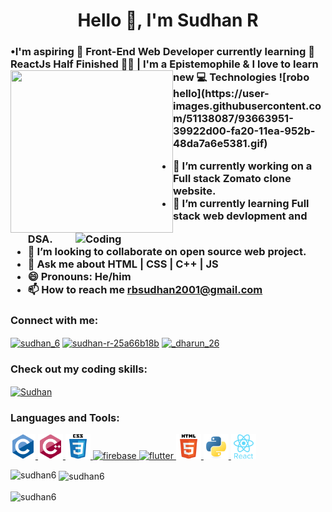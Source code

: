 <h1 align="center">Hello 👋, I'm Sudhan R</h1>
<h3>•I'm aspiring 🔭️ Front-End Web Developer currently learning 🌱 ReactJs Half Finished 🧑‍💻 | I'm a Epistemophile & I love to learn new 💻 Technologies



<img align="left" width="260" height="260" src="">
![robo hello](https://user-images.githubusercontent.com/51138087/93663951-39922d00-fa20-11ea-952b-48da7a6e5381.gif)
<img align="right" alt="Coding" width="400" src="https://cdn.dribbble.com/users/330915/screenshots/3587000/10_coding_dribbble.gif">


- 🔭 I’m currently working on a Full stack Zomato clone website. 
- 🌱 I’m currently learning Full stack web devlopment and DSA.
- 👯 I’m looking to collaborate on open source web project. 
- 💬 Ask me about HTML | CSS | C++ | JS
- 😄 Pronouns:  He/him
- 📫 How to reach me rbsudhan2001@gmail.com


<h3 align="left">Connect with me:</h3>
<p align="left">
<a href="https://twitter.com/sudhan_6" target="_blank"><img align="center" src="https://cdn.jsdelivr.net/npm/simple-icons@3.0.1/icons/twitter.svg" alt="sudhan_6" height="30" width="40" /></a>
<a href="https://www.linkedin.com/in/sudhan-r-25a66b18b/" target="_blank"><img align="center" src="https://cdn.jsdelivr.net/npm/simple-icons@3.0.1/icons/linkedin.svg" alt="sudhan-r-25a66b18b" height="30" width="40" /></a>
<a href="https://www.instagram.com/_sudhan_6_/" target="_blank"><img align="center" src="https://cdn.jsdelivr.net/npm/simple-icons@3.0.1/icons/instagram.svg" alt="_dharun_26" height="30" width="40" /></a>
</p>

<h3>Check out my coding skills:</h3>
<p align="left">
  <a href="https://www.hackerrank.com/RA1911031010132" target="_blank"><img align="center" src="https://cdn.jsdelivr.net/npm/simple-icons@3.0.1/icons/hackerrank.svg" alt="Sudhan" height="40" width="50" /></a>
</p>

<h3 align="left">Languages and Tools:</h3>
<p align="left"> <a href="https://www.cprogramming.com/" target="_blank"> <img src="https://raw.githubusercontent.com/devicons/devicon/master/icons/c/c-original.svg" alt="c" width="40" height="40"/> </a> <a href="https://www.w3schools.com/cpp/" target="_blank"> <img src="https://raw.githubusercontent.com/devicons/devicon/master/icons/cplusplus/cplusplus-original.svg" alt="cplusplus" width="40" height="40"/> </a> <a href="https://www.w3schools.com/css/" target="_blank"> <img src="https://raw.githubusercontent.com/devicons/devicon/master/icons/css3/css3-original-wordmark.svg" alt="css3" width="40" height="40"/> </a> <a href="https://firebase.google.com/" target="_blank"> <img src="https://www.vectorlogo.zone/logos/firebase/firebase-icon.svg" alt="firebase" width="40" height="40"/> </a> <a href="https://flutter.dev" target="_blank"> <img src="https://www.vectorlogo.zone/logos/flutterio/flutterio-icon.svg" alt="flutter" width="40" height="40"/> </a> <a href="https://www.w3.org/html/" target="_blank"> <img src="https://raw.githubusercontent.com/devicons/devicon/master/icons/html5/html5-original-wordmark.svg" alt="html5" width="40" height="40"/> </a> <a href="https://www.python.org" target="_blank"> <img src="https://raw.githubusercontent.com/devicons/devicon/master/icons/python/python-original.svg" alt="python" width="40" height="40"/> </a> <a href="https://reactjs.org/" target="_blank"> <img src="https://raw.githubusercontent.com/devicons/devicon/master/icons/react/react-original-wordmark.svg" alt="react" width="40" height="40"/> </a> </p>

<p><img align="left" src="https://github-readme-stats.vercel.app/api/top-langs?username=sudhan6&show_icons=true&locale=en&layout=compact" alt="sudhan6" /></p>

<p>&nbsp;<img align="center" src="https://github-readme-stats.vercel.app/api?username=sudhan6&show_icons=true&locale=en" alt="sudhan6" /></p>

<p><img align="center" src="https://github-readme-streak-stats.herokuapp.com/?user=sudhan6&" alt="sudhan6" /></p>
